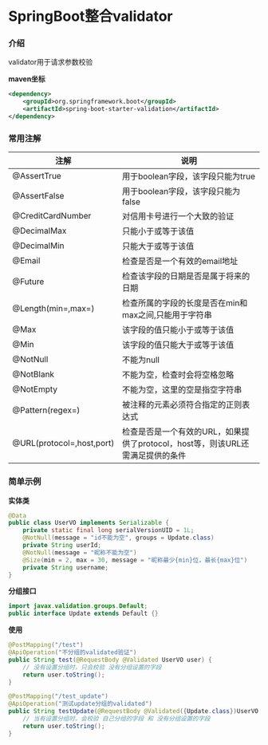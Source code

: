 # SpringBoot整合validator

### 介绍

validator用于请求参数校验

**maven坐标**

```xml
<dependency>
    <groupId>org.springframework.boot</groupId>
    <artifactId>spring-boot-starter-validation</artifactId>
</dependency>
```

### 常用注解

| 注解                      | 说明                                                         |
| ------------------------- | ------------------------------------------------------------ |
| @AssertTrue               | 用于boolean字段，该字段只能为true                            |
| @AssertFalse              | 用于boolean字段，该字段只能为false                           |
| @CreditCardNumber         | 对信用卡号进行一个大致的验证                                 |
| @DecimalMax               | 只能小于或等于该值                                           |
| @DecimalMin               | 只能大于或等于该值                                           |
| @Email                    | 检查是否是一个有效的email地址                                |
| @Future                   | 检查该字段的日期是否是属于将来的日期                         |
| @Length(min=,max=)        | 检查所属的字段的长度是否在min和max之间,只能用于字符串        |
| @Max                      | 该字段的值只能小于或等于该值                                 |
| @Min                      | 该字段的值只能大于或等于该值                                 |
| @NotNull                  | 不能为null                                                   |
| @NotBlank                 | 不能为空，检查时会将空格忽略                                 |
| @NotEmpty                 | 不能为空，这里的空是指空字符串                               |
| @Pattern(regex=)          | 被注释的元素必须符合指定的正则表达式                         |
| @URL(protocol=,host,port) | 检查是否是一个有效的URL，如果提供了protocol，host等，则该URL还需满足提供的条件 |

### 简单示例

**实体类**

```java
@Data
public class UserVO implements Serializable {
    private static final long serialVersionUID = 1L;
    @NotNull(message = "id不能为空", groups = Update.class)
    private String userId;
    @NotNull(message = "昵称不能为空")
    @Size(min = 2, max = 30, message = "昵称最少{min}位，最长{max}位")
    private String username;
}
```

**分组接口**

```java
import javax.validation.groups.Default;
public interface Update extends Default {}
```

**使用**

```java
@PostMapping("/test")
@ApiOperation("不分组的validated验证")
public String test(@RequestBody @Validated UserVO user) {
    // 没有设置分组时，只会校验 没有分组设置的字段
    return user.toString();
}

@PostMapping("/test_update")
@ApiOperation("测试update分组的validated")
public String testUpdate(@RequestBody @Validated({Update.class})UserVO user) {
    // 当有设置分组时，会校验 自己分组的字段 和 没有分组设置的字段
    return user.toString();
}
```

